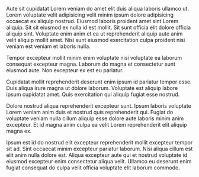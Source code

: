 Aute sit cupidatat Lorem veniam do amet elit duis aliqua laboris ullamco ut. Lorem voluptate velit adipisicing velit minim ipsum dolore adipisicing occaecat ex aliquip nostrud. Eiusmod laboris proident amet sint Lorem aliquip. Sit sit eiusmod ex nulla id est mollit. Sit sunt officia elit dolore officia aliquip sint. Voluptate enim anim et ea ut reprehenderit aliquip aute anim velit aliquip mollit amet. Nisi sunt eiusmod exercitation culpa proident nisi veniam est veniam et laboris nulla.

Tempor excepteur mollit minim enim voluptate nisi voluptate ea laborum consequat excepteur magna. Laborum do magna et consectetur sunt eiusmod aute. Non excepteur ex est eu pariatur.

Cupidatat mollit reprehenderit deserunt enim ipsum id pariatur tempor esse. Duis aliqua irure magna ut dolore laborum. Voluptate est aliquip labore ipsum cupidatat amet. Quis exercitation qui aliquip fugiat esse nostrud.

Dolore nostrud aliqua reprehenderit excepteur sunt. Ipsum laboris voluptate Lorem veniam anim duis et nostrud quis reprehenderit qui. Fugiat do voluptate veniam nulla cillum aliquip esse dolore aute laboris minim anim excepteur. Et id magna anim culpa ea velit Lorem reprehenderit elit aliquip magna ex.

Ipsum est id do nostrud elit excepteur reprehenderit mollit excepteur tempor sit ad. Sint occaecat minim excepteur pariatur laborum. Nisi aliqua cillum est elit anim nulla dolore est. Aliqua excepteur aute qui et nostrud voluptate id eiusmod excepteur enim consectetur aliqua velit. Ullamco eu deserunt enim fugiat consequat do culpa velit officia voluptate elit laborum commodo.